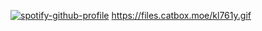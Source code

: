 [![spotify-github-profile](https://spotify-github-profile.kittinanx.com/api/view?uid=31ywx76msja4wyi2uavnv7cvskji&cover_image=true&theme=novatorem&show_offline=false&background_color=121212&interchange=false&bar_color=53b14f&bar_color_cover=false)](https://github.com/kittinan/spotify-github-profile)
https://files.catbox.moe/kl761y.gif
